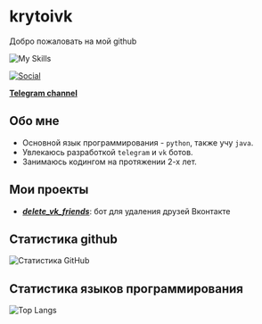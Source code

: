 # krytoivk

Добро пожаловать на мой github




![My Skills](https://skillicons.dev/icons?i=py,java,ps)

[![Social](https://skillicons.dev/icons?i=discord)](https://discordapp.com/users/697495650970894356/ )

[**Telegram channel**](https://t.me/krytoivk)
## Обо мне

- Основной язык программирования - `python`, также учу `java`.
- Увлекаюсь разработкой `telegram` и `vk` ботов.
- Занимаюсь кодингом на протяжении 2-х лет.

## Мои проекты

- [***delete_vk_friends***](https://github.com/krytoivk/delete_vk_friends): бот для удаления друзей Вконтакте

## Статистика github
![Статистика GitHub](https://github-readme-stats.vercel.app/api?username=krytoivk&show_icons=true)

## Статистика языков программирования
![Top Langs](https://github-readme-stats.vercel.app/api/top-langs/?username=krytoivk)



